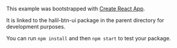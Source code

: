 This example was bootstrapped with [Create React App](https://github.com/facebook/create-react-app).

It is linked to the halil-btn-ui package in the parent directory for development purposes.

You can run `npm install` and then `npm start` to test your package.

